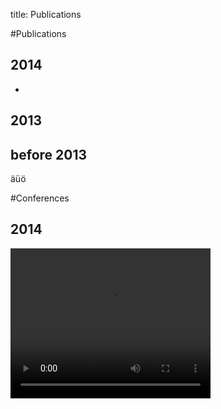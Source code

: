 title: Publications

#Publications

2014
---
* 

2013
---

before 2013
---

äüö

#Conferences

**2014**
----

<video width="320" height="240" controls>
  <source src="movie.mp4" type="video/mp4">
  <source src="movie.ogg" type="video/ogg">
  Your browser does not support the video tag.
</video>